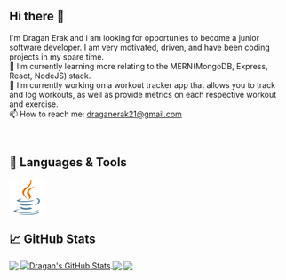 ## Hi there 👋

I'm Dragan Erak and i am looking for opportunies to become a junior software developer. I am very motivated, driven, and have been coding projects in my spare time.<br>
🌱 I’m currently learning more relating to the MERN(MongoDB, Express, React, NodeJS) stack.<br>
🔭 I’m currently working on a workout tracker app that allows you to track and log workouts, as well as provide metrics on each respective workout and exercise.<br>
📫 How to reach me: draganerak21@gmail.com

<br>

## 🔧 Languages & Tools

<img align="center" src="logos\java_logo.png">

<br>

## &#x1f4c8; GitHub Stats

<a href="https://github.com/DraganErak1331/DraganErak1331">
  <img align="center" src="https://github-readme-stats.vercel.app/api/top-langs/?username=DraganErak1331&hide=html,tex&title_color=ffffff&text_color=c9cacc&icon_color=2bbc8a&bg_color=1d1f21&langs_count=3" />
</a>
<a href="https://github.com/DraganErak1331/DraganErak1331">
  <img align="center" src="https://github-readme-stats.vercel.app/api?username=DraganErak1331&show_icons=true&line_height=27&count_private=true&title_color=ffffff&text_color=c9cacc&icon_color=2bbc8a&bg_color=1d1f21" alt="Dragan's GitHub Stats" />
</a>

<a href="https://github.com/DraganErak1331/python-project-blueprint">
  <img align="center" src="https://github-readme-stats.vercel.app/api/pin/?username=DraganErak1331&repo=ExerciseTracker-Java&title_color=ffffff&text_color=c9cacc&icon_color=2bbc8a&bg_color=1d1f21" />
</a>


<a href="https://github.com/DraganErak1331/go-project-blueprint">
  <img align="center" src="https://github-readme-stats.vercel.app/api/pin/?username=DraganErak1331&repo=ExerciseTracker-MERN&title_color=ffffff&text_color=c9cacc&icon_color=2bbc8a&bg_color=1d1f21" />
</a>   




<!--
**DraganErak1331/DraganErak1331** is a ✨ _special_ ✨ repository because its `README.md` (this file) appears on your GitHub profile.

Here are some ideas to get you started:

- 🔭 I’m currently working on ...
- 🌱 I’m currently learning ...
- 👯 I’m looking to collaborate on ...
- 🤔 I’m looking for help with ...
- 💬 Ask me about ...
- 📫 How to reach me: ...
- 😄 Pronouns: ...
- ⚡ Fun fact: ...
-->
